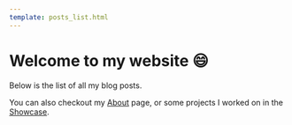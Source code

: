 ```yaml
---
template: posts_list.html
---
```


# Welcome to my website :smile:

Below is the list of all my blog posts.

You can also checkout my [About](about.md) page,
or some projects I worked on in the [Showcase](showcase.md).

<style>
    .md-nav__list {
        display: none;
    }
</style>